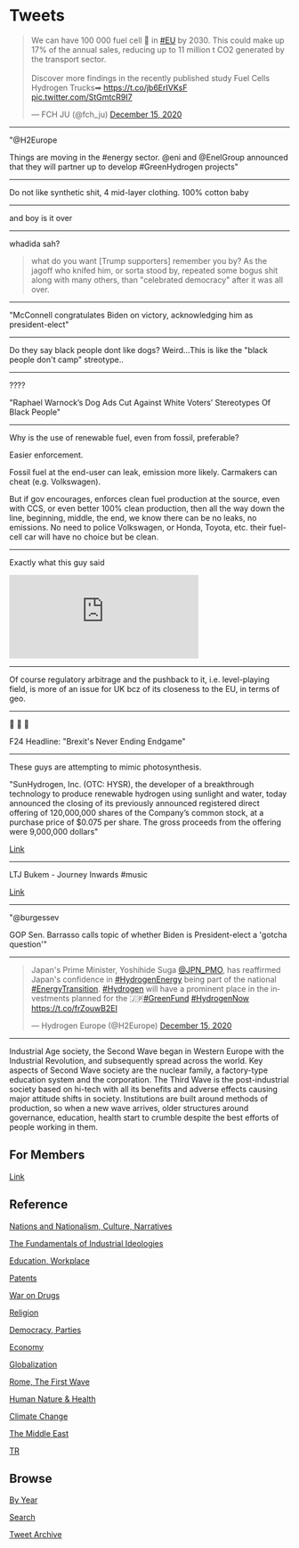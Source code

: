 # Tweets

<blockquote class="twitter-tweet"><p lang="en" dir="ltr">We can have 100 000 fuel cell 🚚 in <a href="https://twitter.com/hashtag/EU?src=hash&amp;ref_src=twsrc%5Etfw">#EU</a> by 2030. This could make up 17% of the annual sales, reducing up to 11 million t CO2 generated by the transport sector.<br><br>Discover more findings in the recently published study Fuel Cells Hydrogen Trucks➡ <a href="https://t.co/jb6ErIVKsF">https://t.co/jb6ErIVKsF</a> <a href="https://t.co/StGmtcR9I7">pic.twitter.com/StGmtcR9I7</a></p>&mdash; FCH JU (@fch_ju) <a href="https://twitter.com/fch_ju/status/1338862744099901450?ref_src=twsrc%5Etfw">December 15, 2020</a></blockquote> <script async src="https://platform.twitter.com/widgets.js" charset="utf-8"></script>

---

"@H2Europe

Things are moving in the #energy sector. @eni and @EnelGroup announced
that they will partner up to develop #GreenHydrogen projects"

---

Do not like synthetic shit, 4 mid-layer clothing. 100% cotton baby

---

and boy is it over

---

whadida sah?

>what do you want [Trump supporters] remember you by? As the jagoff
>who knifed him, or sorta stood by, repeated some bogus shit along
>with many others, than "celebrated democracy" after it was all over.

---

"McConnell congratulates Biden on victory, acknowledging him as president-elect"

---

Do they say black people dont like dogs? Weird...This is like the
"black people don't camp" streotype..

---

????

"Raphael Warnock’s Dog Ads Cut Against White Voters’ Stereotypes Of Black People"

---

Why is the use of renewable fuel, even from fossil, preferable?

Easier enforcement.

Fossil fuel at the end-user can leak, emission more likely. Carmakers
can cheat (e.g. Volkswagen).

But if gov encourages, enforces clean fuel production at the source,
even with CCS, or even better 100% clean production, then all the way
down the line, beginning, middle, the end, we know there can be no
leaks, no emissions. No need to police Volkswagen, or Honda, Toyota,
etc. their fuel-cell car will have no choice but be clean.

---

Exactly what this guy said

<iframe width="340" src="https://www.youtube.com/embed/uwcYLxskvwo?start=1515&end=1620" frameborder="0" allow="accelerometer; autoplay; clipboard-write; encrypted-media; gyroscope; picture-in-picture" allowfullscreen></iframe>

---

Of course regulatory arbitrage and the pushback to it, i.e.
level-playing field, is more of an issue for UK bcz of its closeness
to the EU, in terms of geo. 

---

🤣 🤣 🤣 

F24 Headline: "Brexit's Never Ending Endgame"

---

These guys are attempting to mimic photosynthesis.

"SunHydrogen, Inc. (OTC: HYSR), the developer of a breakthrough
technology to produce renewable hydrogen using sunlight and water,
today announced the closing of its previously announced registered
direct offering of 120,000,000 shares of the Company’s common stock,
at a purchase price of $0.075 per share. The gross proceeds from the
offering were 9,000,000 dollars"

[Link](https://www.globenewswire.com/news-release/2020/12/07/2140385/0/en/SunHydrogen-Announces-Closing-of-9-0-Million-Registered-Direct-Offering.html)

---

LTJ Bukem - Journey Inwards \#music

[Link](https://youtu.be/52Y2nnQWRvA)

---

"@burgessev

GOP Sen. Barrasso calls topic of whether Biden is President-elect a
'gotcha question'"

---

<blockquote class="twitter-tweet"><p lang="en" dir="ltr">Japan&#39;s Prime Minister, Yoshihide Suga <a href="https://twitter.com/JPN_PMO?ref_src=twsrc%5Etfw">@JPN_PMO</a>, has reaffirmed Japan&#39;s confidence in <a href="https://twitter.com/hashtag/HydrogenEnergy?src=hash&amp;ref_src=twsrc%5Etfw">#HydrogenEnergy</a> being part of the national <a href="https://twitter.com/hashtag/EnergyTransition?src=hash&amp;ref_src=twsrc%5Etfw">#EnergyTransition</a>. <a href="https://twitter.com/hashtag/Hydrogen?src=hash&amp;ref_src=twsrc%5Etfw">#Hydrogen</a> will have a prominent place in the investments planned for the 🇯🇵<a href="https://twitter.com/hashtag/GreenFund?src=hash&amp;ref_src=twsrc%5Etfw">#GreenFund</a> <a href="https://twitter.com/hashtag/HydrogenNow?src=hash&amp;ref_src=twsrc%5Etfw">#HydrogenNow</a> <a href="https://t.co/frZouwB2EI">https://t.co/frZouwB2EI</a></p>&mdash; Hydrogen Europe (@H2Europe) <a href="https://twitter.com/H2Europe/status/1338763412801654784?ref_src=twsrc%5Etfw">December 15, 2020</a></blockquote> <script async src="https://platform.twitter.com/widgets.js" charset="utf-8"></script>

---

Industrial Age society, the Second Wave began in Western Europe with
the Industrial Revolution, and subsequently spread across the
world. Key aspects of Second Wave society are the nuclear family, a
factory-type education system and the corporation. The Third Wave is
the post-industrial society based on hi-tech with all its benefits and
adverse effects causing major attitude shifts in society. Institutions
are built around methods of production, so when a new wave arrives,
older structures around governance, education, health start to crumble
despite the best efforts of people working in them.

## For Members

[Link](https://thirdwave-members.herokuapp.com)

## Reference

[Nations and Nationalism, Culture, Narratives](/2013/02/nations-and-nationalism.md)

[The Fundamentals of Industrial Ideologies](/2011/04/fundamentals-of-industrial-ideologies.md)

[Education, Workplace](2017/09/education-workplace.md)

[Patents](/2018/09/patents.md)

[War on Drugs](/2019/11/war-on-drugs.md)

[Religion](/2015/04/god-religion.md)

[Democracy, Parties](/2016/11/democracy.md)

[Economy](/2018/05/economy.md)

[Globalization](/2018/09/globalization.md)

[Rome, The First Wave](/2017/12/rome.md)

[Human Nature & Health](/2020/07/human-nature.md)

[Climate Change](/2018/12/climate.md)

[The Middle East](/2019/07/middleeast.md)

[TR](../tr)

## Browse

[By Year](years.md)

[Search](search.html)

[Tweet Archive](/tweets/README.md)


